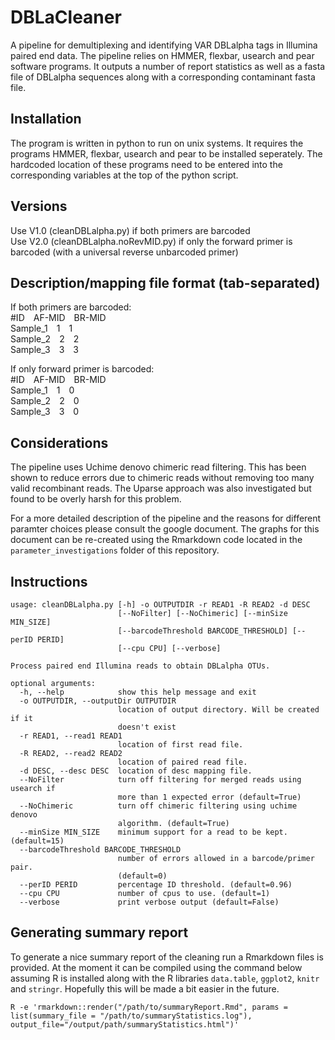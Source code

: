 # DBLaCleaner
A pipeline for demultiplexing and identifying VAR DBLalpha tags in Illumina paired end data. The pipeline relies on HMMER, flexbar, usearch and pear software programs. It outputs a number of report statistics as well as a fasta file of DBLalpha sequences along with a corresponding contaminant fasta file.

## Installation
The program is written in python to run on unix systems. It requires the programs HMMER, flexbar, usearch and pear to be installed seperately. The hardcoded location of these programs need to be entered into the corresponding variables at the top of the python script.

## Versions
Use V1.0 (cleanDBLalpha.py) if both primers are barcoded<br />
Use V2.0 (cleanDBLalpha.noRevMID.py) if only the forward primer is barcoded (with a universal reverse unbarcoded primer)

## Description/mapping file format (tab-separated)

If both primers are barcoded:<br />
#ID&emsp;AF-MID&emsp;BR-MID<br />
Sample_1&emsp;1&emsp;1<br />
Sample_2&emsp;2&emsp;2<br />
Sample_3&emsp;3&emsp;3<br />

If only forward primer is barcoded:<br />
#ID&emsp;AF-MID&emsp;BR-MID<br />
Sample_1&emsp;1&emsp;0<br />
Sample_2&emsp;2&emsp;0<br />
Sample_3&emsp;3&emsp;0<br />

## Considerations
The pipeline uses Uchime denovo chimeric read filtering. This has been shown to reduce errors due to chimeric reads without removing too many valid recombinant reads. The Uparse approach was also investigated but found to be overly harsh for this problem. 

For a more detailed description of the pipeline and the reasons for different paramter choices please consult the google document. The graphs for this document can be re-created using the Rmarkdown code located in the `parameter_investigations` folder of this repository.

## Instructions
```
usage: cleanDBLalpha.py [-h] -o OUTPUTDIR -r READ1 -R READ2 -d DESC
                        [--NoFilter] [--NoChimeric] [--minSize MIN_SIZE]
                        [--barcodeThreshold BARCODE_THRESHOLD] [--perID PERID]
                        [--cpu CPU] [--verbose]

Process paired end Illumina reads to obtain DBLalpha OTUs.

optional arguments:
  -h, --help            show this help message and exit
  -o OUTPUTDIR, --outputDir OUTPUTDIR
                        location of output directory. Will be created if it
                        doesn't exist
  -r READ1, --read1 READ1
                        location of first read file.
  -R READ2, --read2 READ2
                        location of paired read file.
  -d DESC, --desc DESC  location of desc mapping file.
  --NoFilter            turn off filtering for merged reads using usearch if
                        more than 1 expected error (default=True)
  --NoChimeric          turn off chimeric filtering using uchime denovo
                        algorithm. (default=True)
  --minSize MIN_SIZE    minimum support for a read to be kept. (default=15)
  --barcodeThreshold BARCODE_THRESHOLD
                        number of errors allowed in a barcode/primer pair.
                        (default=0)
  --perID PERID         percentage ID threshold. (default=0.96)
  --cpu CPU             number of cpus to use. (default=1)
  --verbose             print verbose output (default=False)
```
## Generating summary report
To generate a nice summary report of the cleaning run a Rmarkdown files is provided. At the moment it can be compiled using the command below assuming R is installed along with the R libraries `data.table`, `ggplot2`, `knitr` and `stringr`. Hopefully this will be made a bit easier in the future.

```
R -e 'rmarkdown::render("/path/to/summaryReport.Rmd", params = list(summary_file = "/path/to/summaryStatistics.log"), output_file="/output/path/summaryStatistics.html")'
```
